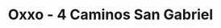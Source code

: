 ---
title: "Oxxo - 4 Caminos San Gabriel"
url: /san-gabriel/oxxo-4-caminos-san-gabriel/
shop: Lebensmittel
---